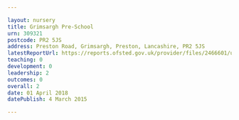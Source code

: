 ```yaml
---

layout: nursery
title: Grimsargh Pre-School
urn: 309321
postcode: PR2 5JS
address: Preston Road, Grimsargh, Preston, Lancashire, PR2 5JS
latestReportUrl: https://reports.ofsted.gov.uk/provider/files/2466601/urn/309321.pdf
teaching: 0
development: 0
leadership: 2
outcomes: 0
overall: 2
date: 01 April 2018 
datePublish: 4 March 2015

---
```

